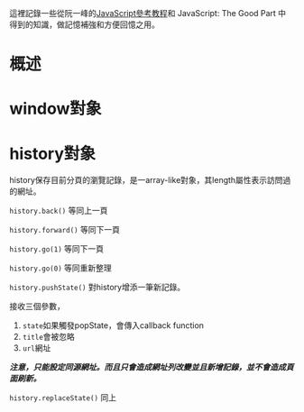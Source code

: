 這裡記錄一些從阮一峰的[JavaScript參考教程](http://javascript.ruanyifeng.com/)和 JavaScript: The Good Part 中得到的知識，做記憶補強和方便回憶之用。

# 概述

# window對象

# history對象

history保存目前分頁的瀏覽記錄，是一array-like對象，其length屬性表示訪問過的網址。

`history.back()` 等同上一頁

`history.forward()` 等同下一頁

`history.go(1)` 等同下一頁

`history.go(0)` 等同重新整理


`history.pushState()` 對history增添一筆新記錄。

接收三個參數，
1. `state`如果觸發popState，會傳入callback function
2. `title`會被忽略
3. `url`網址

***注意，只能設定同源網址。而且只會造成網址列改變並且新增記錄，並不會造成頁面刷新。***

`history.replaceState()` 同上
